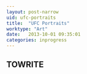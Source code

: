```yaml
---
layout: post-narrow
uid: ufc-portraits
title:  "UFC Portraits"
worktype: "Art"
date:   2013-10-01 09:35:01
categories: inprogress
---
```


<h2>TOWRITE</h2>
